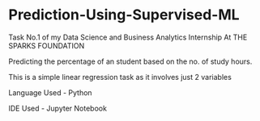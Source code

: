 # Prediction-Using-Supervised-ML

Task No.1 of my Data Science and Business Analytics Internship At THE SPARKS FOUNDATION

Predicting the percentage of an student based on the no. of study hours.

This is a simple linear regression task as it involves just 2 variables

Language Used - Python

IDE Used - Jupyter Notebook
